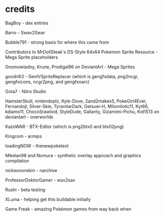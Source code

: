 # credits
BagBoy - dex entries

Barro - Swav2Swar

Bubble791 - strong basis for where this came from

Contributors to MrDollSteak's DS-Style 64x64 Pokemon Sprite Resource - Mega Sprite placeholders

Gnomowladny, Krune, Prodigal96 on DeviantArt - Mega Sprites

goodri63 - GenIVSpriteReplacer (which is gengfxdata, png2ncgr, gengfxicons, ncgr2png, and gengfxnarc)

Gota7 - Nitro Studio

HamsterSkull, nintendoplz, Kyle-Dove, 2and2makes5, PokeGirl4Ever, Fernandojl, Silver-Skie, TyranitarDark, Getsuei-H, Milomilotic11, Kyt66, kdiamo11, ChocoSrawloid, StyleDude, Gallanty, Gizamimi-Pichu, Kid1513 on deviantart - overworlds

KazoWAR - BTX-Editor (which is png2btx0 and btx02png)

Kingcom - armips

loadingNOW - thenewpoketext

Mikelan98 and Nomura - synthetic overlay approach and graphics compilation

nickworonekin - narchive

ProfessorDoktorGamer - wav2sav

Rushi - beta testing

XLuma - helping get this buildable initially

Game Freak - amazing Pokémon games from way back when

